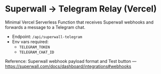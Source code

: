 # Superwall → Telegram Relay (Vercel)

Minimal Vercel Serverless Function that receives Superwall webhooks and forwards a message to a Telegram chat.

- Endpoint: `/api/superwall-telegram`
- Env vars required:
  - `TELEGRAM_TOKEN`
  - `TELEGRAM_CHAT_ID`

Reference: Superwall webhook payload format and Test button — https://superwall.com/docs/dashboard/integrations#webhooks

